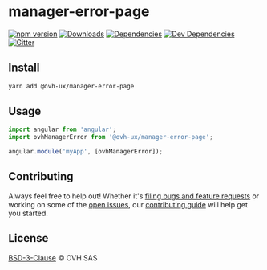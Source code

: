 # manager-error-page

[![npm version](https://badgen.net/npm/v/@ovh-ux/manager-error-page)](https://www.npmjs.com/package/@ovh-ux/manager-error-page) [![Downloads](https://badgen.net/npm/dt/@ovh-ux/manager-error-page)](https://npmjs.com/package/@ovh-ux/manager-error-page) [![Dependencies](https://badgen.net/david/dep/ovh-ux/manager/packages/manager/modules/error-page)](https://npmjs.com/package/@ovh-ux/manager-error-page?activeTab=dependencies) [![Dev Dependencies](https://badgen.net/david/dev/ovh-ux/manager/packages/manager/modules/error-page)](https://npmjs.com/package/@ovh-ux/manager-error-page?activeTab=dependencies) [![Gitter](https://badgen.net/badge/gitter/ovh-ux/blue?icon=gitter)](https://gitter.im/ovh/ux)

## Install

```sh
yarn add @ovh-ux/manager-error-page
```

## Usage

```js
import angular from 'angular';
import ovhManagerError from '@ovh-ux/manager-error-page';

angular.module('myApp', [ovhManagerError]);
```

## Contributing

Always feel free to help out! Whether it's [filing bugs and feature requests](https://github.com/ovh/manager/issues/new) or working on some of the [open issues](https://github.com/ovh/manager/issues), our [contributing guide](https://github.com/ovh/manager/blob/master/CONTRIBUTING.md) will help get you started.

## License

[BSD-3-Clause](LICENSE) © OVH SAS
